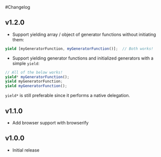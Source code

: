 #Changelog
## v1.2.0

* Support yielding array / object of generator functions without initiating them:
```javascript
yield [myGeneratorFunction, myGeneratorFunction()];  // Both works!
```

* Support yielding generator functions and initialized generators with a simple `yield`:
```javascript
// All of the below works!
yield* myGeneratorFunction();
yield myGeneratorFunction;
yield myGeneratorFunction();
```
`yield*` is still preferable since it performs a native delegation.

## v1.1.0

* Add browser support with browserify

## v1.0.0

* Initial release
